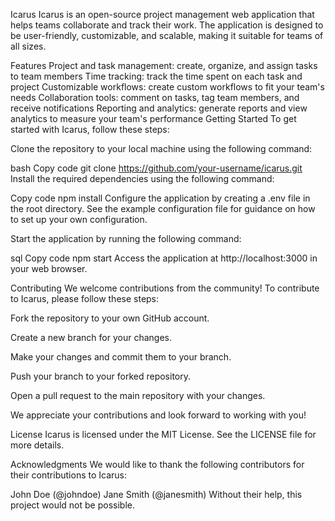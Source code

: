 Icarus
Icarus is an open-source project management web application that helps teams collaborate and track their work. The application is designed to be user-friendly, customizable, and scalable, making it suitable for teams of all sizes.

Features
Project and task management: create, organize, and assign tasks to team members
Time tracking: track the time spent on each task and project
Customizable workflows: create custom workflows to fit your team's needs
Collaboration tools: comment on tasks, tag team members, and receive notifications
Reporting and analytics: generate reports and view analytics to measure your team's performance
Getting Started
To get started with Icarus, follow these steps:

Clone the repository to your local machine using the following command:

bash
Copy code
git clone https://github.com/your-username/icarus.git
Install the required dependencies using the following command:

Copy code
npm install
Configure the application by creating a .env file in the root directory. See the example configuration file for guidance on how to set up your own configuration.

Start the application by running the following command:

sql
Copy code
npm start
Access the application at http://localhost:3000 in your web browser.

Contributing
We welcome contributions from the community! To contribute to Icarus, please follow these steps:

Fork the repository to your own GitHub account.

Create a new branch for your changes.

Make your changes and commit them to your branch.

Push your branch to your forked repository.

Open a pull request to the main repository with your changes.

We appreciate your contributions and look forward to working with you!

License
Icarus is licensed under the MIT License. See the LICENSE file for more details.

Acknowledgments
We would like to thank the following contributors for their contributions to Icarus:

John Doe (@johndoe)
Jane Smith (@janesmith)
Without their help, this project would not be possible.
